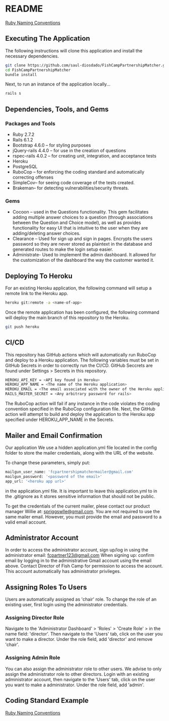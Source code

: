 # README

[Ruby Naming Conventions](https://gist.github.com/iangreenleaf/b206d09c587e8fc6399e)

##  Executing The Application
The following instructions will clone this application and install the necessary dependencies.
```bash
git clone https://github.com/saul-diosdado/FishCampPartnershipMatcher.git
cd FishCampPartnershipMatcher
bundle install
```
Next, to run an instance of the application locally...
```bash
rails s
```

## Dependencies, Tools, and Gems

### Packages and Tools
* Ruby 2.7.2 
* Rails 6.1.2 
* Bootstrap 4.6.0 – for styling purposes 
* jQuery-rails 4.4.0 – for use in the creation of questions 
* rspec-rails 4.0.2 – for creating unit, integration, and acceptance tests 
* Heroku 
* PostgreSQL 
* RuboCop – for enforcing the coding standard and automatically correcting offenses 
* SimpleCov– for seeing code coverage of the tests created. 
* Brakeman– for detecting vulnerabilities/security threats. 

### Gems
* Cocoon – used in the Questions functionality. This gem facilitates adding multiple answer choices to a question (through associations between the Question and Choice model), as well as provides functionality for easy UI that is intuitive to the user when they are adding/deleting answer choices. 
* Clearance – Used for sign up and sign in pages. Encrypts the users password so they are never stored as plaintext in the database and generated routes to make the login setup easier. 
* Administrate- Used to implement the admin dashboard. It allowed for the customization of the dashboard the way the customer wanted it.  

## Deploying To Heroku
For an existing Heroku application, the following command will setup a remote link to the Heroku app.
```bash
heroku git:remote -a <name-of-app>
```
Once the remote application has been configured, the following command will deploy the main branch of this repository to the Heroku.
```bash
git push heroku
```

## CI/CD
This repository has GitHub actions which will automatically run RuboCop and deploy to a Heroku application.
The following variables must be set in GitHub Secrets in order to correctly run the CI/CD. GitHub Seccrets are found
under Settings > Secrets in this repository.

```bash
HEROKU_API_KEY = <API key found in Heroku>
HEROKU_APP_NAME = <The name of the Heroku application>
HEROKU_EMAIL = <The email associated with the owner of the Heroku application>
RAILS_MASTER_SECRET = <Any arbitrary password for rails>
```

The RuboCop action will fail if any instance in the code violates the coding convention specified in the RuboCop configuration file.
Next, the GitHub action will attempt to build and deploy the application to the Heroku app specified under HEROKU_APP_NAME in the Secrets.

## Mailer and Email Confirmation
Our application 
We use a hidden application.yml file located in the config folder to store the mailer credentials, along with the URL of the website.

To change these parameters, simply put:

```bash
mailgun_user_name: 'fcpartnershipmatchermailer@gmail.com'
mailgun_password: '<password of the email>'
app_url: '<heroku app url>'
```

in the application.yml file. It is important to leave this application.yml to in the .gitignore as it stores sensitive information that should
not be public.

To get the credentials of the current mailer, plese contact our product manager Willie at: spriggswlle@gmail.com.
You are not required to use the same mailer email. However, you must provide the email and password to a valid email account.

## Administrator Account
In order to access the administrator account, sign up/log in using the administrator email: fcpartner123@gmail.com
When signing up: confirm email by logging in to the administrative Gmail account using the email above. Contact Director of Fish Camp for permission to access the account.
This account automatically has administrator privileges.

## Assigning Roles To Users
Users are automatically assigned as 'chair' role. To change the role of an existing user, first login using the administrator credentials.

### Assigning Director Role
Navigate to the 'Administrator Dashboard' > 'Roles' > 'Create Role' > in the name field: 'director'. Then navigate to the 'Users' tab, click on the user
you want to make a director. Under the role field, add 'director' and remove 'chair'. 

### Assigning Admin Role
You can also assign the administrator role to other users. We advise to only assign the administrator role to other directors. Login with an existing
administrator account, then navigate to the 'Users' tab, click on the user
you want to make a administrator. Under the role field, add 'admin'.

## Coding Standard Example
[Ruby Naming Conventions](https://gist.github.com/iangreenleaf/b206d09c587e8fc6399e)
